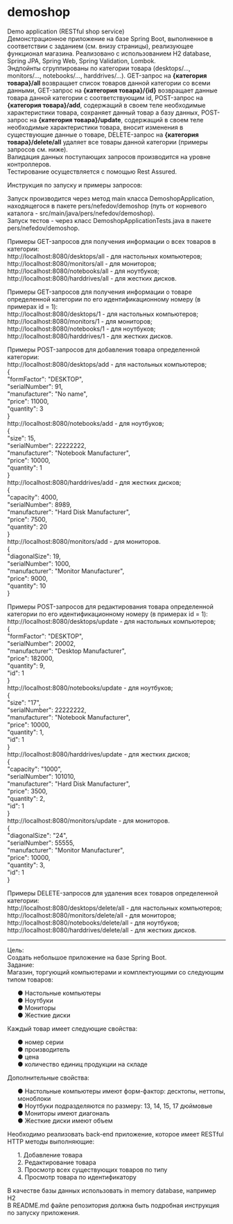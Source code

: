 # demoshop
Demo application (RESTful shop service)<br>
Демонстрационное приложение на базе Spring Boot, выполненное в соответствии с заданием (см. внизу страницы), реализующее функционал магазина. 
Реализовано с использованием H2 database, Spring JPA, Spring Web, Spring Validation, Lombok. <br>
Эндпойнты сгруппированы по категории товара (desktops/..., monitors/..., notebooks/..., harddrives/...). GET-запрос на 
<b>{категория товара}/all</b> возвращает список товаров данной категории со всеми данными, GET-запрос на <b>{категория товара}/{id}</b> 
возвращает данные товара данной категории с соответствующим id, POST-запрос на <b>{категория товара}/add</b>, содержащий в своем теле 
необходимые характеристики товара, сохраняет данный товар а базу данных, POST-запрос на <b>{категория товара}/update</b>, содержащий в своем
теле необходимые характеристики товара, вносит изменения в существующие данные о товаре, DELETE-запрос на <b>{категория товара}/delete/all</b> 
удаляет все товары данной категории (примеры запросов см. ниже).<br>
Валидация данных поступающих запросов производится на уровне контроллеров.<br>
Тестирование осуществляется с помощью Rest Assured.

Инструкция по запуску и примеры запросов:<br>

Запуск производится через метод main класса DemoshopApplication, находящегося в пакете pers/nefedov/demoshop (путь от корневого каталога - 
src/main/java/pers/nefedov/demoshop).<br>
Запуск тестов - через класс DemoshopApplicationTests.java в пакете pers/nefedov/demoshop.

Примеры GET-запросов для получения информации о всех товаров в категории:<br>
http://localhost:8080/desktops/all      - для настольных компьютеров;<br>
http://localhost:8080/monitors/all      - для мониторов;<br>
http://localhost:8080/notebooks/all     - для ноутбуков;<br>
http://localhost:8080/harddrives/all    - для жестких дисков.<br>

Примеры GET-запросов для получения информации о товаре определенной категории по его идентификационному номеру (в примерах id = 1):<br>
http://localhost:8080/desktops/1        - для настольных компьютеров;<br>
http://localhost:8080/monitors/1        - для мониторов;<br>
http://localhost:8080/notebooks/1       - для ноутбуков;<br>
http://localhost:8080/harddrives/1      - для жестких дисков.<br>

Примеры POST-запросов для добавления товара определенной категории:<br>
http://localhost:8080/desktops/add      - для настольных компьютеров;<br>
{<br>
    "formFactor": "DESKTOP",<br>
    "serialNumber": 91,<br>
    "manufacturer": "No name",<br>
    "price": 11000,<br>
    "quantity": 3<br>
}<br>
http://localhost:8080/notebooks/add     - для ноутбуков;<br>
{<br>
    "size": 15,<br>
    "serialNumber": 22222222,<br>
    "manufacturer": "Notebook Manufacturer",<br>
    "price": 10000,<br>
    "quantity": 1<br>
}<br>
http://localhost:8080/harddrives/add    - для жестких дисков;<br>
{<br>
    "capacity": 4000,<br>
    "serialNumber": 8989,<br>
    "manufacturer": "Hard Disk Manufacturer",<br>
    "price": 7500,<br>
    "quantity": 20<br>
}<br>
http://localhost:8080/monitors/add      - для мониторов.<br>
{<br>
    "diagonalSize": 19,<br>
    "serialNumber": 1000,<br>
    "manufacturer": "Monitor Manufacturer",<br>
    "price": 9000,<br>
    "quantity": 10<br>
}<br>

Примеры POST-запросов для редактирования товара определенной категории по его идентификационному номеру (в примерах id = 1):<br>
http://localhost:8080/desktops/update     - для настольных компьютеров;<br>
{<br>
    "formFactor": "DESKTOP",<br>
    "serialNumber": 20002,<br>
    "manufacturer": "Desktop Manufacturer",<br>
    "price": 182000,<br>
    "quantity": 9,<br>
    "id": 1<br>
}<br>
http://localhost:8080/notebooks/update    - для ноутбуков;<br>
{<br>
    "size": "17",<br>
    "serialNumber": 22222222,<br>
    "manufacturer": "Notebook Manufacturer",<br>
    "price": 10000,<br>
    "quantity": 1,<br>
    "id": 1<br>
}<br>
http://localhost:8080/harddrives/update   - для жестких дисков;<br>
{<br>
    "capacity": "1000",<br>
    "serialNumber": 101010,<br>
    "manufacturer": "Hard Disk Manufacturer",<br>
    "price": 3500,<br>
    "quantity": 2,<br>
    "id": 1<br>
}<br>
http://localhost:8080/monitors/update     - для мониторов.<br>
{<br>
    "diagonalSize": "24",<br>
    "serialNumber": 55555,<br>
    "manufacturer": "Monitor Manufacturer",<br>
    "price": 10000,<br>
    "quantity": 3,<br>
    "id": 1<br>
}

Примеры DELETE-запросов для удаления всех товаров определенной категории:<br>
http://localhost:8080/desktops/delete/all      - для настольных компьютеров;<br>
http://localhost:8080/monitors/delete/all      - для мониторов;<br>
http://localhost:8080/notebooks/delete/all     - для ноутбуков;<br>
http://localhost:8080/harddrives/delete/all    - для жестких дисков.<br>
___________________________________________________________________________________________________________________________________________________________________________
Цель:<br>
Cоздать небольшое приложение на базе Spring Boot.<br>
Задание:<br>
Магазин, торгующий компьютерами и комплектующими со следующим типом товаров:<br>
<ul>
● Настольные компьютеры<br>
● Ноутбуки<br>
● Мониторы<br>
● Жесткие диски<br>
</ul>
Каждый товар имеет следующие свойства:<br>
<ul>
● номер серии<br>
● производитель<br>
● цена<br>
● количество единиц продукции на складе<br>
</ul>
Дополнительные свойства:<br>
<ul>
● Настольные компьютеры имеют форм-фактор: десктопы, неттопы, моноблоки<br>
● Ноутбуки подразделяются по размеру: 13, 14, 15, 17 дюймовые<br>
● Мониторы имеют диагональ<br>
● Жесткие диски имеют объем<br>
</ul>
Необходимо реализовать back-end приложение, которое имеет RESTful HTTP методы выполняющие:<br>
<ol>
1. Добавление товара<br>
2. Редактирование товара<br>
3. Просмотр всех существующих товаров по типу<br>
4. Просмотр товара по идентификатору<br>
</ol>
В качестве базы данных использовать in memory database, например H2<br>
В README.md файле репозитория должна быть подробная инструкция по запуску приложения.
